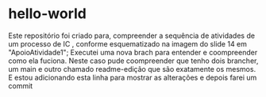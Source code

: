 # hello-world
Este repositório foi criado para, compreender a sequência de atividades de um processo de IC , conforme esquematizado na imagem do slide 14 em "ApoioAtividade1";
Executei  uma nova brach para entender e coompreender como ela fuciona. Neste caso pude coompreender que tenho dois brancher, um main e outro chamado readme-edição que são exatamente os mesmos. E estou adicionando esta linha para mostrar as alterações e depois farei um commit
